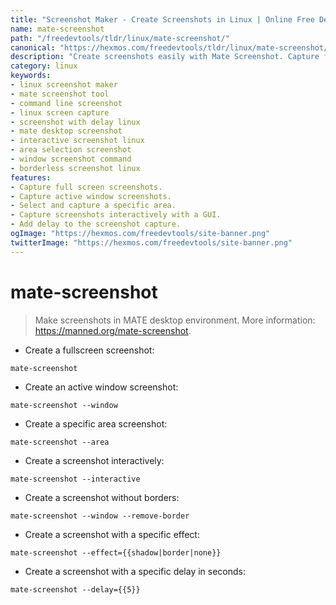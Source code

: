 ```yaml
---
title: "Screenshot Maker - Create Screenshots in Linux | Online Free DevTools by Hexmos"
name: mate-screenshot
path: "/freedevtools/tldr/linux/mate-screenshot/"
canonical: "https://hexmos.com/freedevtools/tldr/linux/mate-screenshot/"
description: "Create screenshots easily with Mate Screenshot. Capture full screen, specific windows, or custom areas. Free online tool, no registration required. Linux screenshot tool."
category: linux
keywords:
- linux screenshot maker
- mate screenshot tool
- command line screenshot
- linux screen capture
- screenshot with delay linux
- mate desktop screenshot
- interactive screenshot linux
- area selection screenshot
- window screenshot command
- borderless screenshot linux
features:
- Capture full screen screenshots.
- Capture active window screenshots.
- Select and capture a specific area.
- Capture screenshots interactively with a GUI.
- Add delay to the screenshot capture.
ogImage: "https://hexmos.com/freedevtools/site-banner.png"
twitterImage: "https://hexmos.com/freedevtools/site-banner.png"
---
```


# mate-screenshot

> Make screenshots in MATE desktop environment.
> More information: <https://manned.org/mate-screenshot>.

- Create a fullscreen screenshot:

`mate-screenshot`

- Create an active window screenshot:

`mate-screenshot --window`

- Create a specific area screenshot:

`mate-screenshot --area`

- Create a screenshot interactively:

`mate-screenshot --interactive`

- Create a screenshot without borders:

`mate-screenshot --window --remove-border`

- Create a screenshot with a specific effect:

`mate-screenshot --effect={{shadow|border|none}}`

- Create a screenshot with a specific delay in seconds:

`mate-screenshot --delay={{5}}`
